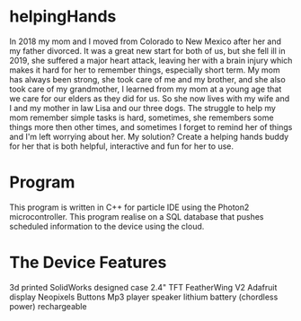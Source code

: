 # helpingHands
In 2018 my mom and I moved from Colorado to New Mexico after her and my father divorced. It was a great new start for both of us, but she fell ill in 2019, she suffered a major heart attack, leaving her with a brain injury which makes it hard for her to remember things, especially short term. My mom has always been strong, she took care of me and my brother, and she also took care of my grandmother, I learned from my mom at a young age that we care for our elders as they did for us. So she now lives with my wife and I and my mother in law Lisa and our three dogs.
The struggle to help my mom remember simple tasks is hard, sometimes, she remembers some things more then other times, and sometimes I forget to remind her of things and I'm left worrying about her.
My solution? Create a helping hands buddy for her that is both helpful, interactive and fun for her to use.
# Program
This program is written in C++ for particle IDE using the Photon2 microcontroller. 
This program realise on a SQL database that pushes scheduled information to the device using the cloud. 
# The Device Features
3d printed SolidWorks designed case
2.4" TFT FeatherWing V2 Adafruit display
Neopixels
Buttons
Mp3 player
speaker
lithium battery (chordless power)
rechargeable
